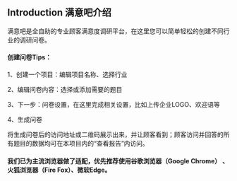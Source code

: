 ## Introduction    **满意吧介绍**

满意吧是全自助的专业顾客满意度调研平台，在这里您可以简单轻松的创建不同行业的调研问卷。

#### **创建问卷Tips：**

1、创建一个项目：编辑项目名称、选择行业

2、编辑问卷内容：选择或添加需要的题目

3、下一步：问卷设置，在这里完成相关设置，比如上传企业LOGO、欢迎语等

4、生成问卷

将生成问卷后的访问地址或二维码展示出来，并让顾客看到；顾客访问并回答的所有题目的数据均可在本项目内的“查看报告”内访问。

#### **我们已为主流浏览器做了适配，优先推荐使用谷歌浏览器（Google Chrome） 、火狐浏览器（Fire Fox）、微软Edge。**



